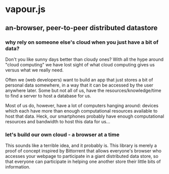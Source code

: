 
# vapour.js
## an-browser, peer-to-peer distributed datastore

### why rely on someone else's cloud when you just have a bit of data?

Don't you like sunny days better than cloudy ones?  With all the hype
around "cloud computing" we have lost sight of what cloud computing
gives us versus what we really need. 

Often we (web developers) want to build an app that just stores a bit
of personal data somewhere, in a way that it can be accessed by the
user anywhere later.  Some but not all of us, have the
resources/knowledge/time to find a server to host a database for us.

Most of us do, however, have a lot of computers hanging around:
devices which each have more than enough computational resources
available to host that data.  Heck, our smartphones probably have
enough computational resources and bandwidth to host this data for
us...

### let's build our own cloud - a browser at a time

This sounds like a terrible idea, and it probably is.  This library
is merely a proof of concept inspired by Bittorrent that allows
everyone's browser who accesses your webpage to participate in a giant
distributed data store, so that everyone can participate in helping
one another store their little bits of information.

